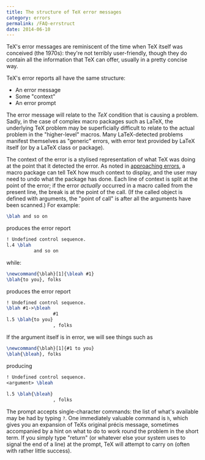 ```yaml
---
title: The structure of TeX error messages
category: errors
permalink: /FAQ-errstruct
date: 2014-06-10
---
```


TeX's error messages are reminiscent of the time when TeX itself
was conceived (the 1970s): they're not terribly user-friendly, though
they do contain all the information that TeX can offer, usually in
a pretty concise way.

TeX's error reports all have the same structure:
  

-  An error message
-  Some "context"
-  An error prompt

The error message will relate to the _TeX_ condition that is
causing a problem.  Sadly, in the case of complex macro packages such
as LaTeX, the underlying TeX problem may be superficially
difficult to relate to the actual problem in the "higher-level"
macros.  Many LaTeX-detected problems manifest themselves as
"generic" errors, with error text provided by LaTeX itself (or by a
LaTeX class or package).

The context of the error is a stylised representation of what TeX
was doing at the point that it detected the error.  As noted in
[approaching errors](FAQ-erroradvice), a macro package
can tell TeX how much context to display, and the user may need to
undo what the package has done.  Each line of context is split at the
point of the error; if the error _actually_ occurred in a macro
called from the present line, the break is at the point of the call.
(If the called object is defined with arguments, the "point of call"
is after all the arguments have been scanned.)  For example:
```latex
\blah and so on
```
produces the error report
```latex
! Undefined control sequence.
l.4 \blah
          and so on
```
while:
```latex
\newcommand{\blah}[1]{\bleah #1}
\blah{to you}, folks
```
produces the error report
```latex
! Undefined control sequence.
\blah #1->\bleah 
                 #1
l.5 \blah{to you}
                 , folks
```
If the argument itself is in error, we will see things such as
```latex
\newcommand{\blah}[1]{#1 to you}
\blah{\bleah}, folks
```
producing
```latex
! Undefined control sequence.
<argument> \bleah 
                  
l.5 \blah{\bleah}
                 , folks
```

The prompt accepts single-character commands: the list of what's
available may be had by typing `?`.  One immediately valuable
command is `h`, which gives you an expansion of TeXs original
précis message, sometimes accompanied by a hint on what to do to
work round the problem in the short term.  If you simply type "return"
(or whatever else your system uses to signal the end of a line) at the
prompt, TeX will attempt to carry on (often with rather little
success).

